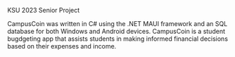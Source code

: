 KSU 2023 Senior Project

CampusCoin was written in C# using the .NET MAUI framework and an SQL database for both Windows and Android devices. CampusCoin is a student bugdgeting app that assists students in making informed financial decisions based on their expenses and income. 
